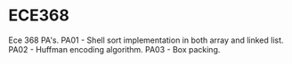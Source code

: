 # ECE368
Ece 368 PA's. 
PA01 - Shell sort implementation in both array and linked list. 
PA02 - Huffman encoding algorithm. 
PA03 - Box packing. 
